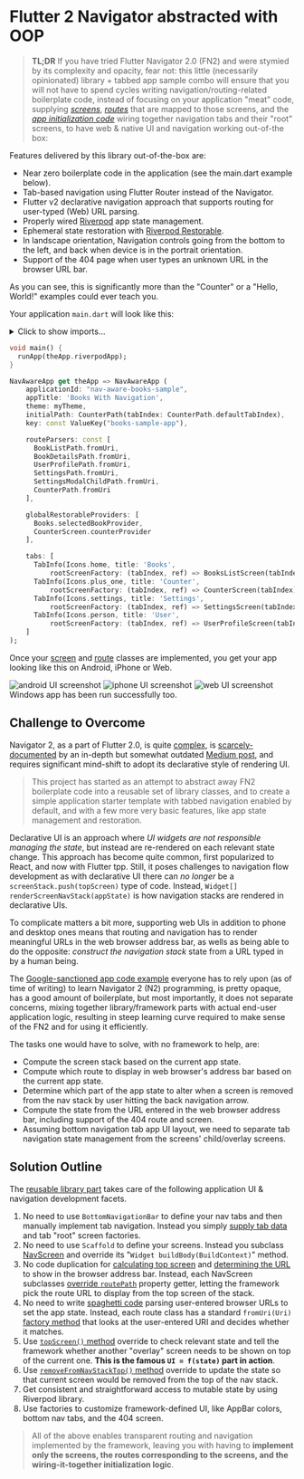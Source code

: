 # Flutter 2 Navigator abstracted with OOP

> **TL;DR** If you have tried Flutter Navigator 2.0 (FN2) and  were stymied by its complexity and opacity, fear not: this little (necessarily opinionated) library + tabbed app sample combo will ensure that you will not have to spend cycles writing navigation/routing-related boilerplate code, instead of focusing on your application "meat" code, supplying *[screens](example/lib/src/screens)*, *[routes](example/lib/src/routing)* that are mapped to those screens, and the *[app initialization code](example/lib/main.dart)* wiring together navigation tabs and their "root" screens, to have web & native UI and navigation working out-of-the box:<br/>

Features delivered by this library out-of-the-box are:
- Near zero boilerplate code in the application (see the main.dart example below).
- Tab-based navigation using Flutter Router instead of the Navigator. 
- Flutter v2 declarative navigation approach that supports routing for user-typed (Web) URL parsing.
- Properly wired [Riverpod](https://pub.dev/packages/flutter_riverpod) app state management.
- Ephemeral state restoration with [Riverpod Restorable](https://pub.dev/packages/flutter_riverpod_restorable).
- In landscape orientation, Navigation controls going from the bottom to the left, and back when device is in the portrait orientation.
- Support of the 404 page when user types an unknown URL in the browser URL bar.

As you can see, this is significantly more than the "Counter" or a "Hello, World!" examples could ever teach you.

Your application `main.dart` will look like this:
<details>
    <summary>Click to show imports...</summary>
    
```dart
import 'package:example/src/models/book.dart';
import 'package:example/src/routing/counter_path.dart';
import 'package:example/src/screens/counter_screen.dart';
import 'package:flutter/material.dart';
import 'package:example/src/routing/book_details_path.dart';
import 'package:example/src/routing/book_list_path.dart';
import 'package:example/src/routing/settings_modal_child_path.dart';
import 'package:example/src/routing/settings_path.dart';
import 'package:example/src/routing/user_profile_path.dart';
import 'package:example/src/screens/book_list_screen.dart';
import 'package:example/src/screens/settings_screen.dart';
import 'package:example/src/screens/user_profile_screen.dart';
import 'package:example/theme.dart';
import 'package:flutter_nav2_oop/all.dart';
```
</details>

```dart
void main() {
  runApp(theApp.riverpodApp);
}

NavAwareApp get theApp => NavAwareApp (
    applicationId: "nav-aware-books-sample",
    appTitle: 'Books With Navigation',
    theme: myTheme,
    initialPath: CounterPath(tabIndex: CounterPath.defaultTabIndex),
    key: const ValueKey("books-sample-app"),

    routeParsers: const [
      BookListPath.fromUri,
      BookDetailsPath.fromUri,
      UserProfilePath.fromUri,
      SettingsPath.fromUri,
      SettingsModalChildPath.fromUri,
      CounterPath.fromUri
    ],

    globalRestorableProviders: [
      Books.selectedBookProvider,
      CounterScreen.counterProvider
    ],

    tabs: [
      TabInfo(Icons.home, title: 'Books',
          rootScreenFactory: (tabIndex, ref) => BooksListScreen(tabIndex)),
      TabInfo(Icons.plus_one, title: 'Counter',
          rootScreenFactory: (tabIndex, ref) => CounterScreen(tabIndex)),
      TabInfo(Icons.settings, title: 'Settings',
          rootScreenFactory: (tabIndex, ref) => SettingsScreen(tabIndex)),
      TabInfo(Icons.person, title: 'User',
          rootScreenFactory: (tabIndex, ref) => UserProfileScreen(tabIndex)),
    ]
);
```

Once your [screen](example/lib/src/screens/book_list_screen.dart) and [route](example/lib/src/routing/book_details_path.dart) classes are implemented,
you get your app looking like this on Android, iPhone or Web.

![android UI screenshot](./doc/images/nav_2_app_android.png)
![iphone UI screenshot](./doc/images/nav_2-oop-iphone.png) 
![web UI screenshot](./doc/images/nav_2_app_web.png)
Windows app has been run successfully too.

## Challenge to Overcome

Navigator 2, as a part of Flutter 2.0, is quite [complex](https://miro.medium.com/max/2400/1*hNt4Bc8FZBp_Gqh7iED3FA.png), is [scarcely-documented](https://flutter.dev/docs/development/ui/navigation) by an in-depth but somewhat outdated [Medium post](https://medium.com/flutter/learning-flutters-new-navigation-and-routing-system-7c9068155ade), and requires significant mind-shift to adopt its  declarative style of rendering UI.

> This project has started as an attempt to abstract away FN2 boilerplate code into a reusable set of library classes, and to create a simple application starter template with tabbed navigation enabled by default, and with a few more very basic features, like app state management and restoration. 

Declarative UI is an approach where *UI widgets are not responsible managing the state*, but instead are re-rendered on each relevant state change. This approach has become quite common, first popularized to React, and now with Flutter tpp. Still, it poses challenges to navigation flow development as with declarative UI there can *no longer* be a `screenStack.push(topScreen)` type of code. Instead, `Widget[] renderScreenNavStack(appState)` is how navigation stacks are rendered in declarative UIs.

To complicate matters a bit more, supporting web UIs in addition to phone and desktop ones means that routing and navigation has to render meaningful URLs in the web browser address bar, as wells as being able to do the opposite: *construct the navigation stack* state from a URL typed in by a human being.

The [Google-sanctioned app code example](https://gist.github.com/johnpryan/430c1d3ad771c43bf249c07fa3aeef14#file-main-dart) everyone has to rely upon (as of time of writing) to learn Navigator 2 (N2) programming, is pretty opaque, has a good amount of boilerplate, but most importantly, it does not separate concerns, mixing together library/framework parts with actual end-user application logic, resulting in steep learning curve required to make sense of the FN2 and for using it efficiently.

The tasks one would have to solve, with no framework to help, are:
- Compute the screen stack based on the current app state.
- Compute which route to display in web browser's address bar based on the current app state.
- Determine which part of the app state to alter when a screen is removed from the nav stack by user hitting the back navigation arrow.
- Compute the state from the URL entered in the web browser address bar, including support of the 404 route and screen.
- Assuming bottom navigation tab app UI layout, we need to separate tab navigation state management from the screens' child/overlay screens.

## Solution Outline

The [reusable library part](./lib/) takes care of the following application UI & navigation development facets.

1. No need to use `BottomNavigationBar` to define your nav tabs and then manually implement tab navigation. Instead you simply [supply tab data](example/lib/main.dart) and tab "root" screen factories.
2. No need to use `Scaffold` to define your screens. Instead you subclass [NavScreen](lib/src/screens/tabbed_nav_screen.dart) and override its "`Widget buildBody(BuildContext)`" method.
3. No code duplication for [calculating top screen](https://gist.github.com/johnpryan/430c1d3ad771c43bf249c07fa3aeef14#file-main-dart-L108) and [determining the URL](https://gist.github.com/johnpryan/430c1d3ad771c43bf249c07fa3aeef14#file-main-dart-L88) to show in the browser address bar. Instead, each NavScreen subclasses [override `routePath`](example/lib/src/screens/settings_screen.dart) property getter, letting the framework pick the route URL to display from the top screen of the stack.
4. No need to write [spaghetti code](https://gist.github.com/johnpryan/430c1d3ad771c43bf249c07fa3aeef14#file-main-dart-L36) parsing user-entered browser URLs to set the app state. Instead, each route class has a standard `fromUri(Uri)` [factory method](example/lib/src/routing/user_profile_path.dart) that looks at the user-entered URI and decides whether it matches.
5. Use [`topScreen()` method](example/lib/src/screens/book_list_screen.dart) override to check relevant state and tell the framework whether another "overlay" screen needs to be shown on top of the current one. **This is the famous `UI = f(state)` part in action**.
6. Use [`removeFromNavStackTop()` method](example/lib/src/screens/book_details_screen.dart) override to update the state so that current screen would be removed from the top of the nav stack.
7. Get consistent and straightforward access to mutable state by using Riverpod library.
8. Use factories to customize framework-defined UI, like AppBar colors, bottom nav tabs, and the 404 screen.

> All of the above enables transparent routing and navigation implemented by the framework, leaving you with having to **implement only the screens, the routes corresponding to the screens, and the wiring-it-together initialization logic**.

 

